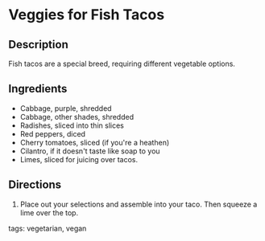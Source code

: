 Veggies for Fish Tacos
======================

## Description

Fish tacos are a special breed, requiring different vegetable options.

## Ingredients

* Cabbage, purple, shredded
* Cabbage, other shades, shredded
* Radishes, sliced into thin slices
* Red peppers, diced
* Cherry tomatoes, sliced (if you're a heathen)
* Cilantro, if it doesn't taste like soap to you
* Limes, sliced for juicing over tacos.

## Directions

1. Place out your selections and assemble into your taco. Then squeeze a lime over the top.

tags: vegetarian, vegan
